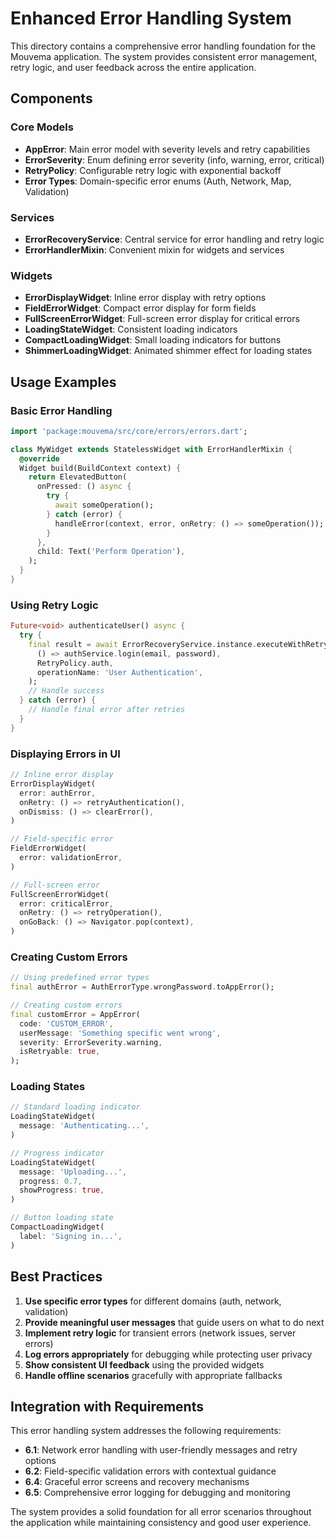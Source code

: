# Enhanced Error Handling System

This directory contains a comprehensive error handling foundation for the Mouvema application. The system provides consistent error management, retry logic, and user feedback across the entire application.

## Components

### Core Models
- **AppError**: Main error model with severity levels and retry capabilities
- **ErrorSeverity**: Enum defining error severity (info, warning, error, critical)
- **RetryPolicy**: Configurable retry logic with exponential backoff
- **Error Types**: Domain-specific error enums (Auth, Network, Map, Validation)

### Services
- **ErrorRecoveryService**: Central service for error handling and retry logic
- **ErrorHandlerMixin**: Convenient mixin for widgets and services

### Widgets
- **ErrorDisplayWidget**: Inline error display with retry options
- **FieldErrorWidget**: Compact error display for form fields
- **FullScreenErrorWidget**: Full-screen error display for critical errors
- **LoadingStateWidget**: Consistent loading indicators
- **CompactLoadingWidget**: Small loading indicators for buttons
- **ShimmerLoadingWidget**: Animated shimmer effect for loading states

## Usage Examples

### Basic Error Handling

```dart
import 'package:mouvema/src/core/errors/errors.dart';

class MyWidget extends StatelessWidget with ErrorHandlerMixin {
  @override
  Widget build(BuildContext context) {
    return ElevatedButton(
      onPressed: () async {
        try {
          await someOperation();
        } catch (error) {
          handleError(context, error, onRetry: () => someOperation());
        }
      },
      child: Text('Perform Operation'),
    );
  }
}
```

### Using Retry Logic

```dart
Future<void> authenticateUser() async {
  try {
    final result = await ErrorRecoveryService.instance.executeWithRetry(
      () => authService.login(email, password),
      RetryPolicy.auth,
      operationName: 'User Authentication',
    );
    // Handle success
  } catch (error) {
    // Handle final error after retries
  }
}
```

### Displaying Errors in UI

```dart
// Inline error display
ErrorDisplayWidget(
  error: authError,
  onRetry: () => retryAuthentication(),
  onDismiss: () => clearError(),
)

// Field-specific error
FieldErrorWidget(
  error: validationError,
)

// Full-screen error
FullScreenErrorWidget(
  error: criticalError,
  onRetry: () => retryOperation(),
  onGoBack: () => Navigator.pop(context),
)
```

### Creating Custom Errors

```dart
// Using predefined error types
final authError = AuthErrorType.wrongPassword.toAppError();

// Creating custom errors
final customError = AppError(
  code: 'CUSTOM_ERROR',
  userMessage: 'Something specific went wrong',
  severity: ErrorSeverity.warning,
  isRetryable: true,
);
```

### Loading States

```dart
// Standard loading indicator
LoadingStateWidget(
  message: 'Authenticating...',
)

// Progress indicator
LoadingStateWidget(
  message: 'Uploading...',
  progress: 0.7,
  showProgress: true,
)

// Button loading state
CompactLoadingWidget(
  label: 'Signing in...',
)
```

## Best Practices

1. **Use specific error types** for different domains (auth, network, validation)
2. **Provide meaningful user messages** that guide users on what to do next
3. **Implement retry logic** for transient errors (network issues, server errors)
4. **Log errors appropriately** for debugging while protecting user privacy
5. **Show consistent UI feedback** using the provided widgets
6. **Handle offline scenarios** gracefully with appropriate fallbacks

## Integration with Requirements

This error handling system addresses the following requirements:

- **6.1**: Network error handling with user-friendly messages and retry options
- **6.2**: Field-specific validation errors with contextual guidance  
- **6.4**: Graceful error screens and recovery mechanisms
- **6.5**: Comprehensive error logging for debugging and monitoring

The system provides a solid foundation for all error scenarios throughout the application while maintaining consistency and good user experience.